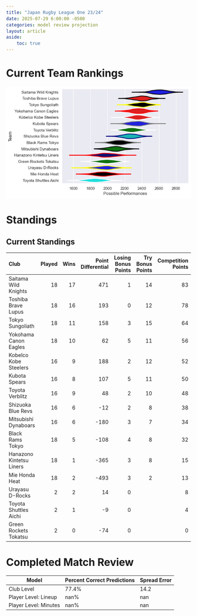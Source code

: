 ```yaml
---  
title: "Japan Rugby League One 23/24"  
date: 2025-07-29 6:00:00 -0500  
categories: model review projection  
layout: article  
aside:  
    toc: true  
---
```

# Current Team Rankings


![Club Rankings](plots/rankings_Japan_Rugby_League_One_2324.png)
# Standings

## Current Standings


| Club                     |   Played |   Wins |   Point Differential |   Losing Bonus Points |   Try Bonus Points |   Competition Points |
|:-------------------------|---------:|-------:|---------------------:|----------------------:|-------------------:|---------------------:|
| Saitama Wild Knights     |       18 |     17 |                  471 |                     1 |                 14 |                   83 |
| Toshiba Brave Lupus      |       18 |     16 |                  193 |                     0 |                 12 |                   78 |
| Tokyo Sungoliath         |       18 |     11 |                  158 |                     3 |                 15 |                   64 |
| Yokohama Canon Eagles    |       18 |     10 |                   62 |                     5 |                 11 |                   56 |
| Kobelco Kobe Steelers    |       16 |      9 |                  188 |                     2 |                 12 |                   52 |
| Kubota Spears            |       16 |      8 |                  107 |                     5 |                 11 |                   50 |
| Toyota Verblitz          |       16 |      9 |                   48 |                     2 |                 10 |                   48 |
| Shizuoka Blue Revs       |       16 |      6 |                  -12 |                     2 |                  8 |                   38 |
| Mitsubishi Dynaboars     |       16 |      6 |                 -180 |                     3 |                  7 |                   34 |
| Black Rams Tokyo         |       18 |      5 |                 -108 |                     4 |                  8 |                   32 |
| Hanazono Kintetsu Liners |       18 |      1 |                 -365 |                     3 |                  8 |                   15 |
| Mie Honda Heat           |       18 |      2 |                 -493 |                     3 |                  2 |                   13 |
| Urayasu D-Rocks          |        2 |      2 |                   14 |                     0 |                    |                    8 |
| Toyota Shuttles Aichi    |        2 |      1 |                   -9 |                     0 |                    |                    4 |
| Green Rockets Tokatsu    |        2 |      0 |                  -74 |                     0 |                    |                    0 |



# Completed Match Review


| Model | Percent Correct Predictions | Spread Error |
| ------ | ------ | ------ |
| Club Level | 77.4% | 14.2 |
| Player Level: Lineup | nan% | nan |
| Player Level: Minutes | nan% | nan |

